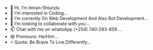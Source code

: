 - 👋 Hi, I’m Imran-Shiundu
- 👀 I’m interested in Coding...
- 🌱 I’m currently On Web Development And Also Bot Development...
- 💞️ I’m looking to collaborate with you...
- 📫 Chat with me on whatsApp (+254) 740-293-859 ...
- 😄 Pronouns: He/Him...
- ⚡ Quote: Be Brave To Live Differently...

<!---
Mr-shiundu/Mr-shiundu is a ✨ special ✨ repository because its `README.md` (this file) appears on your GitHub profile.
You can click the Preview link to take a look at your changes.
--->
